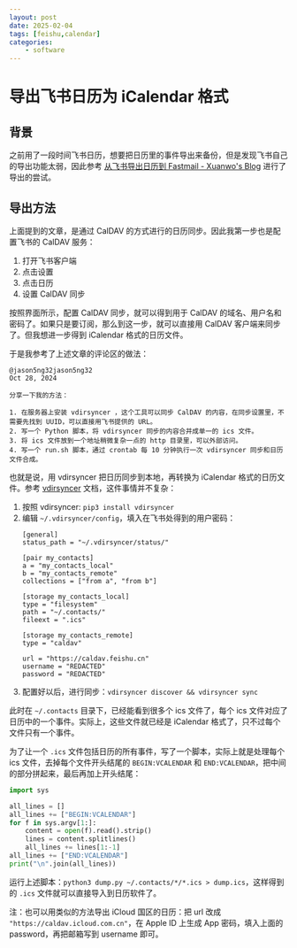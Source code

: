```yaml
---
layout: post
date: 2025-02-04
tags: [feishu,calendar]
categories:
    - software
---
```


# 导出飞书日历为 iCalendar 格式

## 背景

之前用了一段时间飞书日历，想要把日历里的事件导出来备份，但是发现飞书自己的导出功能太弱，因此参考 [从飞书导出日历到 Fastmail - Xuanwo's Blog](https://xuanwo.io/reports/2023-35/) 进行了导出的尝试。

<!-- more -->

## 导出方法

上面提到的文章，是通过 CalDAV 的方式进行的日历同步。因此我第一步也是配置飞书的 CalDAV 服务：

1. 打开飞书客户端
2. 点击设置
3. 点击日历
4. 设置 CalDAV 同步

按照界面所示，配置 CalDAV 同步，就可以得到用于 CalDAV 的域名、用户名和密码了。如果只是要订阅，那么到这一步，就可以直接用 CalDAV 客户端来同步了。但我想进一步得到 iCalendar 格式的日历文件。

于是我参考了上述文章的评论区的做法：

```
@jason5ng32jason5ng32
Oct 28, 2024

分享一下我的方法：

1. 在服务器上安装 vdirsyncer ，这个工具可以同步 CalDAV 的内容，在同步设置里，不需要先找到 UUID，可以直接用飞书提供的 URL。
2. 写一个 Python 脚本，将 vdirsyncer 同步的内容合并成单一的 ics 文件。
3. 将 ics 文件放到一个地址稍微复杂一点的 http 目录里，可以外部访问。
4. 写一个 run.sh 脚本，通过 crontab 每 10 分钟执行一次 vdirsyncer 同步和日历文件合成。
```

也就是说，用 vdirsyncer 把日历同步到本地，再转换为 iCalendar 格式的日历文件。参考 [vdirsyncer](https://vdirsyncer.pimutils.org/en/stable/installation.html#installation) 文档，这件事情并不复杂：

1. 按照 vdirsyncer: `pip3 install vdirsyncer`
2. 编辑 `~/.vdirsyncer/config`，填入在飞书处得到的用户密码：
    ```
    [general]
    status_path = "~/.vdirsyncer/status/"

    [pair my_contacts]
    a = "my_contacts_local"
    b = "my_contacts_remote"
    collections = ["from a", "from b"]

    [storage my_contacts_local]
    type = "filesystem"
    path = "~/.contacts/"
    fileext = ".ics"

    [storage my_contacts_remote]
    type = "caldav"

    url = "https://caldav.feishu.cn"
    username = "REDACTED"
    password = "REDACTED"
    ```
3. 配置好以后，进行同步：`vdirsyncer discover && vdirsyncer sync`

此时在 `~/.contacts` 目录下，已经能看到很多个 ics 文件了，每个 ics 文件对应了日历中的一个事件。实际上，这些文件就已经是 iCalendar 格式了，只不过每个文件只有一个事件。

为了让一个 `.ics` 文件包括日历的所有事件，写了一个脚本，实际上就是处理每个 ics 文件，去掉每个文件开头结尾的 `BEGIN:VCALENDAR` 和 `END:VCALENDAR`，把中间的部分拼起来，最后再加上开头结尾：

```python
import sys

all_lines = []
all_lines += ["BEGIN:VCALENDAR"]
for f in sys.argv[1:]:
	content = open(f).read().strip()
	lines = content.splitlines()
	all_lines += lines[1:-1]
all_lines += ["END:VCALENDAR"]
print("\n".join(all_lines))
```

运行上述脚本：`python3 dump.py ~/.contacts/*/*.ics > dump.ics`，这样得到的 `.ics` 文件就可以直接导入到日历软件了。

注：也可以用类似的方法导出 iCloud 国区的日历：把 url 改成 `"https://caldav.icloud.com.cn"`，在 Apple ID 上生成 App 密码，填入上面的 password，再把邮箱写到 username 即可。

